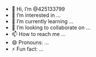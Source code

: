- 👋 Hi, I’m @425133799
- 👀 I’m interested in ...
- 🌱 I’m currently learning ...
- 💞️ I’m looking to collaborate on ...
- 📫 How to reach me ...
- 😄 Pronouns: ...
- ⚡ Fun fact: ...

<!---
425133799/425133799 is a ✨ special ✨ repository because its `README.md` (this file) appears on your GitHub profile.
You can click the Preview link to take a look at your changes.
--->

